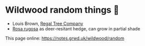 # Wildwood random things 📝

* Louis Brown, [Regal Tree Company]( https://the-regal-tree-company.ueniweb.com/)
* [Rosa rugosa](https://pfaf.org/user/plant.aspx?LatinName=Rosa+rugosa) as deer-resitant hedge, can grow in partial shade


This page online: <https://notes.grwd.uk/wildwood/random>
